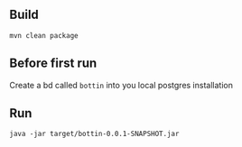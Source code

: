 
Build
-----------

    mvn clean package

Before first run
---------------

Create a bd called `bottin` into you local postgres installation

Run
-----------

    java -jar target/bottin-0.0.1-SNAPSHOT.jar
